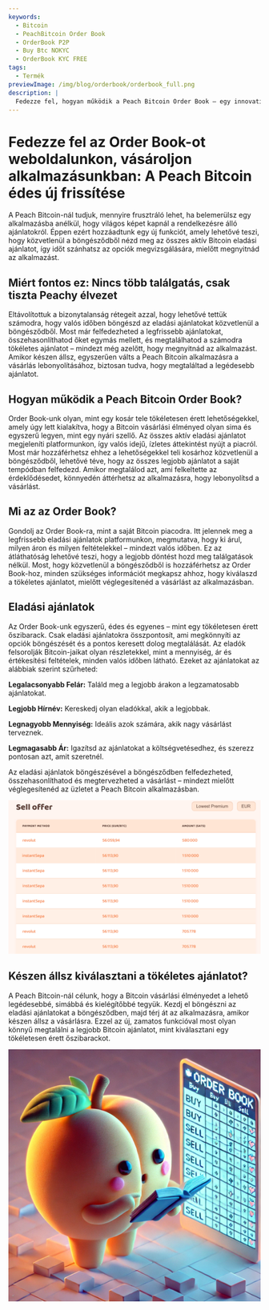 ```yaml
---
keywords:
  - Bitcoin
  - PeachBitcoin Order Book
  - OrderBook P2P
  - Buy Btc NOKYC
  - OrderBook KYC FREE
tags:
  - Termék
previewImage: /img/blog/orderbook/orderbook_full.png
description: |
  Fedezze fel, hogyan működik a Peach Bitcoin Order Book – egy innovatív eszköz, amellyel gyorsan, biztonságosan és névtelenül vásárolhat Bitcoin-t. Használja ki az egyedi beállítást, amely kizárólag eladási ajánlatokkal rendelkezik, hogy megtalálja a tökéletes ajánlatot a fizetési módja és preferenciái alapján.
---
```


# Fedezze fel az Order Book-ot weboldalunkon, vásároljon alkalmazásunkban: A Peach Bitcoin édes új frissítése
A Peach Bitcoin-nál tudjuk, mennyire frusztráló lehet, ha belemerülsz egy alkalmazásba anélkül, hogy világos képet kapnál a rendelkezésre álló ajánlatokról. Éppen ezért hozzáadtunk egy új funkciót, amely lehetővé teszi, hogy közvetlenül a böngésződből nézd meg az összes aktív Bitcoin eladási ajánlatot, így időt szánhatsz az opciók megvizsgálására, mielőtt megnyitnád az alkalmazást.

## Miért fontos ez: Nincs több találgatás, csak tiszta Peachy élvezet
Eltávolítottuk a bizonytalanság rétegeit azzal, hogy lehetővé tettük számodra, hogy valós időben böngészd az eladási ajánlatokat közvetlenül a böngésződből. Most már felfedezheted a legfrissebb ajánlatokat, összehasonlíthatod őket egymás mellett, és megtalálhatod a számodra tökéletes ajánlatot – mindezt még azelőtt, hogy megnyitnád az alkalmazást. Amikor készen állsz, egyszerűen válts a Peach Bitcoin alkalmazásra a vásárlás lebonyolításához, biztosan tudva, hogy megtaláltad a legédesebb ajánlatot.

## Hogyan működik a Peach Bitcoin Order Book?
Order Book-unk olyan, mint egy kosár tele tökéletesen érett lehetőségekkel, amely úgy lett kialakítva, hogy a Bitcoin vásárlási élményed olyan sima és egyszerű legyen, mint egy nyári szellő. Az összes aktív eladási ajánlatot megjeleníti platformunkon, így valós idejű, ízletes áttekintést nyújt a piacról. Most már hozzáférhetsz ehhez a lehetőségekkel teli kosárhoz közvetlenül a böngésződből, lehetővé téve, hogy az összes legjobb ajánlatot a saját tempódban felfedezd. Amikor megtalálod azt, ami felkeltette az érdeklődésedet, könnyedén áttérhetsz az alkalmazásra, hogy lebonyolítsd a vásárlást.

## Mi az az Order Book?
Gondolj az Order Book-ra, mint a saját Bitcoin piacodra. Itt jelennek meg a legfrissebb eladási ajánlatok platformunkon, megmutatva, hogy ki árul, milyen áron és milyen feltételekkel – mindezt valós időben. Ez az átláthatóság lehetővé teszi, hogy a legjobb döntést hozd meg találgatások nélkül. Most, hogy közvetlenül a böngésződből is hozzáférhetsz az Order Book-hoz, minden szükséges információt megkapsz ahhoz, hogy kiválaszd a tökéletes ajánlatot, mielőtt véglegesítenéd a vásárlást az alkalmazásban.

## Eladási ajánlatok
Az Order Book-unk egyszerű, édes és egyenes – mint egy tökéletesen érett őszibarack. Csak eladási ajánlatokra összpontosít, ami megkönnyíti az opciók böngészését és a pontos keresett dolog megtalálását. Az eladók felsorolják Bitcoin-jaikat olyan részletekkel, mint a mennyiség, ár és értékesítési feltételek, minden valós időben látható. Ezeket az ajánlatokat az alábbiak szerint szűrheted:

**Legalacsonyabb Felár:** Találd meg a legjobb árakon a legzamatosabb ajánlatokat.

**Legjobb Hírnév:** Kereskedj olyan eladókkal, akik a legjobbak.

**Legnagyobb Mennyiség:** Ideális azok számára, akik nagy vásárlást terveznek.

**Legmagasabb Ár:** Igazítsd az ajánlatokat a költségvetésedhez, és szerezz pontosan azt, amit szeretnél.

Az eladási ajánlatok böngészésével a böngésződben felfedezheted, összehasonlíthatod és megtervezheted a vásárlást – mindezt mielőtt véglegesítenéd az üzletet a Peach Bitcoin alkalmazásban.

![](/img/blog/orderbook/orderbook.png)

## Készen állsz kiválasztani a tökéletes ajánlatot?
A Peach Bitcoin-nál célunk, hogy a Bitcoin vásárlási élményedet a lehető legédesebbé, simábbá és kielégítőbbé tegyük. Kezdj el böngészni az eladási ajánlatokat a böngésződben, majd térj át az alkalmazásra, amikor készen állsz a vásárlásra. Ezzel az új, zamatos funkcióval most olyan könnyű megtalálni a legjobb Bitcoin ajánlatot, mint kiválasztani egy tökéletesen érett őszibarackot.

![](/img/blog/orderbook/kycfree.png)
